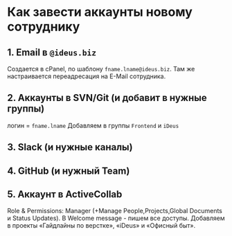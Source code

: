# Как завести аккаунты новому сотруднику
## 1. Email в `@ideus.biz`
Создается в cPanel, по шаблону `fname.lname@ideus.biz`.
Там же настраивается переадресация на E-Mail сотрудника.

## 2. Аккаунты в SVN/Git (и добавит в нужные группы)
логин = `fname.lname`
Добавляем в группы `Frontend` и `iDeus`

## 3. Slack (и нужные каналы)

## 4. GitHub (и нужный Team)

## 5. Аккаунт в ActiveCollab
Role & Permissions: Manager (+Manage People,Projects,Global Documents и Status Updates).
В Welcome message - пишем все доступы.
Добавляем в проекты «Гайдлайны по верстке», «iDeus» и «Офисный быт».
